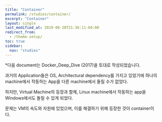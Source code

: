 ```yaml
---
title: "Container"
permalink: /studies/container/
excerpt: "Container"
layout: single
last_modified_at: 2019-08-20T21:36:11-04:00
redirect_from:
  - /theme-setup/
toc: true
sidebar:
  nav: "studies"
---
```

*다음 document는 Docker_Deep_Dive (2017)을 토대로 작성되었습니다.

과거의 Application들은 OS, Architectural dependency를 가지고 있었기에 하나의 machine에서 작동하는 App을 다른 machine에서 돌릴 수가 없었다.

하지만, Virtual Machine의 등장과 함께, Linux machine에서 작동하는 app을 Windows에서도 돌릴 수 있게 되었다.

문제는 VM의 속도와 자원에 있었으며, 이를 해결하기 위해 등장한 것이 container이다.

